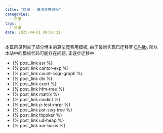 ```yaml
---
title: "目录 - 算法竞赛模板"
categories:
  - 目录
tags:
  - 目录
date: 2023-04-01 09:07:31
---
```


本篇目录列举了部分博主的算法竞赛用模板, 由于最新实现已迁移至 [CP-lib](https://github.com/Tiphereth-A/CP-lib), 所以本站中的模板代码可能存在问题, 正逐步迁移中

<!-- more -->

- {% post_link asr %}
- {% post_link cantor-exp %}
- {% post_link count-csgr-graph %}
- {% post_link dlx %}
- {% post_link excrt %}
- {% post_link hfm-tree %}
- {% post_link matrix %}
- {% post_link modint %}
- {% post_link p-test-mrpr %}
- {% post_link pst-seg-tree %}
- {% post_link thpoker %}
- {% post_link ud-heap %}
- {% post_link xor-basis %}
